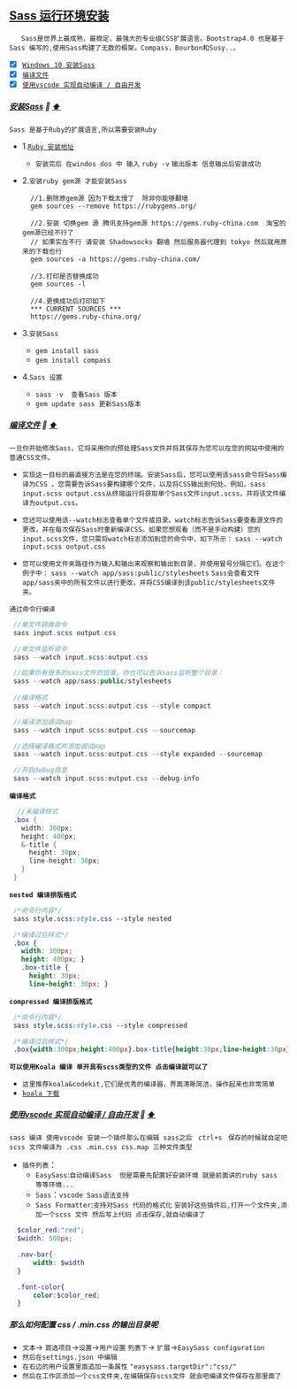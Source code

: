 <a id="top" href="#top">Sass 运行环境安装  </a> 
----
`	Sass是世界上最成熟，最稳定，最强大的专业级CSS扩展语言。Bootstrap4.0 也是基于Sass 编写的,使用Sass构建了无数的框架。Compass，Bourbon和Susy..。`

- [x] <a href="#WindowsInstallSass">`Windows 10 安装Sass`</a>
- [x] <a href="#CodingFileSass">`编译文件`</a>
- [x] <a href="#vscodeUseSass">`使用vscode 实现自动编译 / 自由开发`</a>

#####  <a id="WindowsInstallSass" href="#WindowsInstallSass">安装Sass</a>  :star2: <a href="#top"> :arrow_up: </a>
`Sass 是基于Ruby的扩展语言,所以需要安装Ruby`
* 1.[`Ruby 安装地址`](http://rubyinstaller.org/downloads)
  * `安装完后 在windos dos 中 输入` `ruby -v` `输出版本 信息输出后安装成功`
* 2.`安装ruby gem源 才能安装Sass`

  ```shell
    //1.删除原gem源 因为下载太慢了  除非你能够翻墙
    gem sources --remove https://rubygems.org/

    //2.安装 切换gem 源 腾讯支持gem源 https://gems.ruby-china.com  淘宝的gem源已经不行了
    // 如果实在不行 请安装 Shadowsocks 翻墙 然后服务器代理到 tokyo 然后就用原来的下载也行
    gem sources -a https://gems.ruby-china.com/

    //3.打印是否替换成功
    gem sources -l

    //4.更换成功后打印如下
    *** CURRENT SOURCES ***
    https://gems.ruby-china.org/
  ```
* 3.`安装Sass`
  * `gem install sass`
  * `gem install compass`
* 4.`Sass 设置`
  * `sass -v  查看Sass 版本`
  * `gem update sass 更新Sass版本`
#####  <a id="CodingFileSass" href="#CodingFileSass">编译文件</a>  :star2: <a href="#top"> :arrow_up: </a>
`一旦你开始修改Sass，它将采用你的预处理Sass文件并将其保存为您可以在您的网站中使用的普通CSS文件。`
* `实现这一目标的最直接方法是在您的终端。安装Sass后，您可以使用该sass命令将Sass编译为CSS 。您需要告诉Sass要构建哪个文件，以及将CSS输出到何处。例如，sass input.scss output.css从终端运行将获取单个Sass文件input.scss，并将该文件编译为output.css。`

* `您还可以使用该--watch标志查看单个文件或目录。watch标志告诉Sass要查看源文件的更改，并在每次保存Sass时重新编译CSS。如果您想观看（而不是手动构建）您的input.scss文件，您只需将watch标志添加到您的命令中，如下所示：` `sass --watch input.scss output.css`

* `您可以使用文件夹路径作为输入和输出来观察和输出到目录，并使用冒号分隔它们。在这个例子中：` `sass --watch app/sass:public/stylesheets` `Sass会查看文件app/sass夹中的所有文件以进行更改，并将CSS编译到该public/stylesheets文件夹。`

`通过命令行编译`
```C#
 //单文件转换命令
 sass input.scss output.css

 //单文件监听命令
 sass --watch input.scss:output.css

 //如果你有很多的sass文件的目录，你也可以告诉sass监听整个目录：
 sass --watch app/sass:public/stylesheets
 
 //编译格式
 sass --watch input.scss:output.css --style compact

 //编译添加调试map
 sass --watch input.scss:output.css --sourcemap

 //选择编译格式并添加调试map
 sass --watch input.scss:output.css --style expanded --sourcemap

 //开启debug信息
 sass --watch input.scss:output.css --debug-info
```
**`编译格式`**
```C#
  //未编译样式
 .box {
   width: 300px;
   height: 400px;
   &-title {
     height: 30px;
     line-height: 30px;
   }
 }
```
**`nested 编译排版格式`**
```css
 /*命令行内容*/
 sass style.scss:style.css --style nested

 /*编译过后样式*/
 .box {
   width: 300px;
   height: 400px; }
   .box-title {
     height: 30px;
     line-height: 30px; }
```
**`compressed 编译排版格式`**
```css
 /*命令行内容*/
 sass style.scss:style.css --style compressed

 /*编译过后样式*/
 .box{width:300px;height:400px}.box-title{height:30px;line-height:30px}
```
**`可以使用Koala 编译 单开具有scss类型的文件 点击编译就可以了`** <br/>
* `这里推荐koala&codekit,它们是优秀的编译器，界面清晰简洁，操作起来也非常简单`
* [`koala 下载`](https://www.sass.hk/skill/koala-app.html)
#####  <a id="vscodeUseSass" href="#vscodeUseSass">使用vscode 实现自动编译 / 自由开发</a>  :star2: <a href="#top"> :arrow_up: </a>
`sass 编译 使用vscode 安装一个插件那么在编辑 sass之后 ` `ctrl+s ` `保存的时候就自定吧scss 文件编译为 .css .min.css css.map 三种文件类型`
* `插件列表`：
  * `EasySass`:`自动编译Sass  但是需要先配置好安装环境 就是前面讲的ruby sass 等等环境...`
  * `Sass`：`vscode Sass语法支持`
  * `Sass Formatter`:`支持对Sass 代码的格式化`
`安装好这些插件后,打开一个文件夹,添加一个scss 文件 然后写上代码 点击保存,就自动编译了`
```scss
  $color_red:"red";
  $width: 500px;

  .nav-bar{
      width: $width
  }

  .font-color{
      color:$color_red;
  }
```
##### 那么如何配置 css / .min.css 的输出目录呢
* `文本`-> `首选项目`->`设置`->`用户设置` `列表下`-> `扩展`->`EasySass configuration` 
* `然后在settings.json 中编辑`
* `在右边的用户设置里面追加一条属性` `"easysass.targetDir":"css/"`  
* `然后在工作区添加一个css文件夹,在编辑保存scss文件 就会吧编译文件保存在那里面了`


